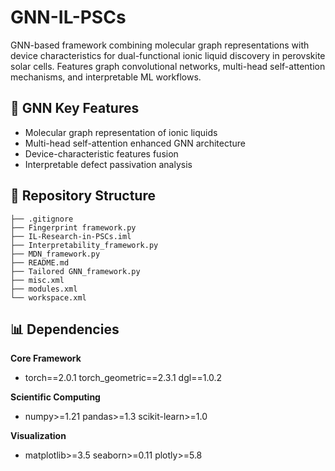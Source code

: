 # GNN-IL-PSCs
GNN-based framework combining molecular graph representations with device characteristics for dual-functional ionic liquid discovery in perovskite solar cells. Features graph convolutional networks, multi-head self-attention mechanisms, and interpretable ML workflows.

## 🚀 GNN Key Features
- Molecular graph representation of ionic liquids
- Multi-head self-attention enhanced GNN architecture
- Device-characteristic features fusion
- Interpretable defect passivation analysis

## 📂 Repository Structure
```
├── .gitignore
├── Fingerprint framework.py
├── IL-Research-in-PSCs.iml
├── Interpretability_framework.py
├── MDN_framework.py
├── README.md
├── Tailored GNN_framework.py
├── misc.xml
├── modules.xml
└── workspace.xml
```

## 📊 Dependencies
**Core Framework**
- torch==2.0.1 torch_geometric==2.3.1 dgl==1.0.2

**Scientific Computing**
- numpy>=1.21 pandas>=1.3 scikit-learn>=1.0

**Visualization**
- matplotlib>=3.5 seaborn>=0.11 plotly>=5.8
